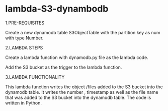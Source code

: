 # lambda-S3-dynambodb 
1.PRE-REQUISITES

   Create a new dynamodb table S3ObjectTable with the partition key as num with type Number. 

2.LAMBDA STEPS

Create a lambda function with dynamodb.py file as the lambda code. 

Add the S3 bucket as the trigger to the lambda function. 

3.LAMBDA FUNCTIONALITY

This lambda function writes the object /files added to the S3 bucket into the dynamodb table. It writes the number , timestamp as well as 
the file name that was added to the S3 bucket into the dynamodb table. The code is written in Python.

